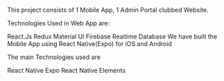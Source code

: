 This project consists of 1 Mobile App, 1 Admin Portal clubbed Website.

Technologies Used in Web App are:

React.Js
Redux
Material UI
Firebase Realtime Database
We have built the Mobile App using React Native(Expo) for iOS and Android

The main Technologies used are

React Native
Expo
React Native Elements
